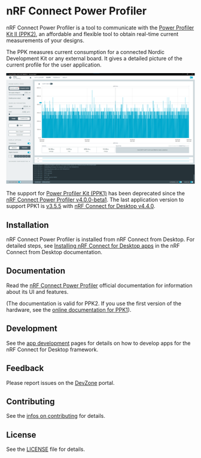 # nRF Connect Power Profiler

nRF Connect Power Profiler is a tool to communicate with the
[Power Profiler Kit II (PPK2)](https://www.nordicsemi.com/Software-and-tools/Development-Tools/Power-Profiler-Kit-2),
an affordable and flexible tool to obtain real-time current measurements of your
designs.

The PPK measures current consumption for a connected Nordic Development Kit or
any external board. It gives a detailed picture of the current profile for the
user application.

![screenshot](resources/screenshot.png)

The support for
[Power Profiler Kit (PPK1)](https://www.nordicsemi.com/Software-and-tools/Development-Tools/Power-Profiler-Kit)
has been deprecated since the
[nRF Connect Power Profiler v4.0.0-beta1](https://github.com/NordicSemiconductor/pc-nrfconnect-ppk/blob/main/Changelog.md).
The last application version to support PPK1 is
[v3.5.5](https://github.com/NordicSemiconductor/pc-nrfconnect-ppk/blob/main/Changelog.md)
with
[nRF Connect for Desktop v4.4.0](https://github.com/NordicSemiconductor/pc-nrfconnect-launcher/blob/main/Changelog.md).

## Installation

nRF Connect Power Profiler is installed from nRF Connect from Desktop. For
detailed steps, see
[Installing nRF Connect for Desktop apps](https://docs.nordicsemi.com/bundle/nrf-connect-desktop/page/installing_apps.html)
in the nRF Connect from Desktop documentation.

## Documentation

Read the
[nRF Connect Power Profiler](https://docs.nordicsemi.com/bundle/nrf-connect-ppk/page/index.html)
official documentation for information about its UI and features.

(The documentation is valid for PPK2. If you use the first version of the
hardware, see the
[online documentation for PPK1](https://docs.nordicsemi.com/bundle/ug_ppk/page/UG/ppk/PPK_user_guide_Intro.html)).

## Development

See the
[app development](https://nordicsemiconductor.github.io/pc-nrfconnect-docs/)
pages for details on how to develop apps for the nRF Connect for Desktop
framework.

## Feedback

Please report issues on the [DevZone](https://devzone.nordicsemi.com) portal.

## Contributing

See the
[infos on contributing](https://nordicsemiconductor.github.io/pc-nrfconnect-docs/contributing)
for details.

## License

See the [LICENSE](LICENSE) file for details.
